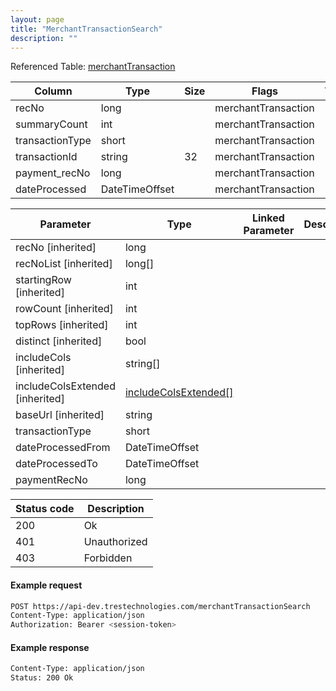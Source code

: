 ```yaml
---
layout: page
title: "MerchantTransactionSearch"
description: ""
---
```




Referenced Table: [merchantTransaction](/merchantTransaction)

| Column | Type | Size | Flags | Table | Description |
| ------ | ---- | ---- | ----- | ----- | ----------- |
| recNo | long |  | merchantTransaction | 
| summaryCount | int |  | merchantTransaction | 
| transactionType | short |  | merchantTransaction | 
| transactionId | string | 32 | merchantTransaction | 
| payment_recNo | long |  | merchantTransaction | 
| dateProcessed | DateTimeOffset |  | merchantTransaction | 

| Parameter | Type | Linked Parameter | Description |
| --------- | ---- | ---------------- | ----------- |
| recNo [inherited] | long |  | 
| recNoList [inherited] | long[] |  | 
| startingRow [inherited] | int |  | 
| rowCount [inherited] | int |  | 
| topRows [inherited] | int |  | 
| distinct [inherited] | bool |  | 
| includeCols [inherited] | string[] |  | 
| includeColsExtended [inherited] | [includeColsExtended[]](/includeColsExtended) |  | 
| baseUrl [inherited] | string |  | 
| transactionType | short |  | 
| dateProcessedFrom | DateTimeOffset |  | 
| dateProcessedTo | DateTimeOffset |  | 
| paymentRecNo | long |  | 

| Status code | Description |
| ----------- | ----------- |
| 200 | Ok |
| 401 | Unauthorized |
| 403 | Forbidden |

#### Example request
```sh
POST https://api-dev.trestechnologies.com/merchantTransactionSearch
Content-Type: application/json
Authorization: Bearer <session-token>
```

#### Example response
```sh
Content-Type: application/json
Status: 200 Ok
```

